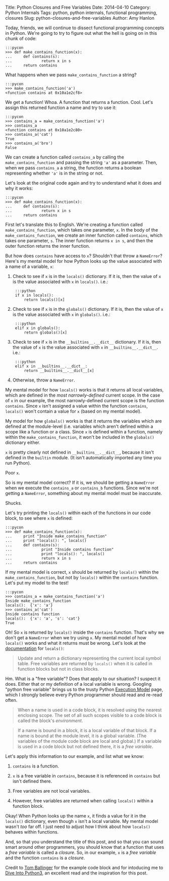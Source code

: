 Title: Python Closures and Free Variables
Date: 2014-04-10
Category: Python Internals
Tags: python, python internals, functional programming, closures
Slug: python-closures-and-free-variables
Author: Amy Hanlon

Today, friends, we will continue to dissect functional programming concepts in Python. We're going to try to figure out what the hell is going on in this chunk of code:

    :::pycon
    >>> def make_contains_function(x):
    ...     def contains(s):
    ...             return x in s
    ...     return contains

What happens when we pass `make_contains_function` a string?

    :::pycon
    >>> make_contains_function('a')
    <function contains at 0x10a1e2cf8>

We get a function! Whoa. A function that returns a function. Cool. Let's assign this returned function a name and try to use it:

    :::pycon
    >>> contains_a = make_contains_function('a')
    >>> contains_a
    <function contains at 0x10a1e2c80>
    >>> contains_a('cat')
    True
    >>> contains_a('bro')
    False

We can create a function called `contains_a` by calling the `make_contains_function` and passing the string `'a'` as a parameter. Then, when we pass `contains_a` a string, the function returns a boolean representing whether `'a'` is in the string or not.

Let's look at the original code again and try to understand what it does and why it works:

    :::pycon
    >>> def make_contains_function(x):
    ...     def contains(s):
    ...             return x in s
    ...     return contains

First let's translate this to English. We're creating a function called `make_contains_function`, which takes one parameter, `x`. In the body of the `make_contains_function`, we create an inner function called `contains`, which takes one parameter, `s`. The inner function returns `x in s`, and then the outer function returns the inner function.

But how does `contains` have access to `x`? Shouldn't that throw a `NameError`? Here's my mental model for how Python looks up the value associated with a name of a variable, `x`:

1. Check to see if `x` is in the `locals()` dictionary. If it is, then the value of `x` is the value associated with `x` in `locals()`. i.e.:

        :::python
        if x in locals():
            return locals()[x]

2. Check to see if `x` is in the `globals()` dictionary. If it is, then the value of `x` is the value associated with `x` in `globals()`. i.e.:

        :::python
        elif x in globals():
            return globals()[x]

3. Check to see if `x` is in the `__builtins__.__dict__` dictionary. If it is, then the value of `x` is the value associated with `x` in `__builtins__.__dict__`. i.e.:

        :::python
        elif x in __builtins__.__dict__:
            return __builtins__.__dict__[x]

4. Otherwise, throw a `NameError`.

My mental model for how `locals()` works is that it returns all local variables, which are defined in the *most narrowly-defined* current scope. In the case of `x` in our example, the most narrowly-defined current scope is the function `contains`. Since `x` isn't assigned a value within the function `contains`, `locals()` won't contain a value for `x` (based on my mental model).

My model for how `globals()` works is that it returns the variables which are defined at the module-level (i.e. variables which aren't defined within a scope like a function or a class. Since `x` is defined within a function, namely within the `make_contains_function`, it won't be included in the `globals()` dictionary either.

`x` is pretty clearly not defined in `__builtins__.__dict__`, because it isn't defined in the `builtin` module. (It isn't automatically imported any time you run Python).

Poor `x`.

So is my mental model correct? If it is, we should be getting a `NameError` when we execute the `contains_a` or `contains_b` functions. Since we're not getting a `NameError`, something about my mental model must be inaccurate.

Shucks.

Let's try printing the `locals()` within each of the functions in our code block, to see where `x` is defined:

    :::pycon
    >>> def make_contains_function(x):
    ...     print "Inside make_contains_function"
    ...     print "locals(): ", locals()
    ...     def contains(s):
    ...             print "Inside contains function"
    ...             print "locals(): ", locals()
    ...             return x in s
    ...     return contains

If my mental model is correct, `x` should be returned by `locals()` within the `make_contains_function`, but not by `locals()` within the `contains` function. Let's put my model to the test!

    :::pycon
    >>> contains_a = make_contains_function('a')
    Inside make_contains_function
    locals():  {'x': 'a'}
    >>> contains_a('cat')
    Inside contains function
    locals():  {'x': 'a', 's': 'cat'}
    True

Oh! So `x` is returned by `locals()` inside the `contains` function. That's why we don't get a `NameError` when we try using `x`. My mental model of how `locals()` works and what it returns must be wrong. Let's look at the [documentation](https://docs.python.org/2/library/functions.html#locals) for `locals()`:

> Update and return a dictionary representing the current local symbol table. Free variables are returned by `locals()` when it is called in function blocks but not in class blocks.

Hm. What is a "free variable"? Does that apply to our situation? I suspect it does. Either that or my definition of a local variable is wrong. Googling "python free variable" brings us to the trusty Python [Execution Model](https://docs.python.org/2/reference/executionmodel.html) page, which I strongly believe every Python programmer should read and re-read often.

> When a name is used in a code block, it is resolved using the nearest enclosing scope. The set of all such scopes visible to a code block is called the block's *environment*.

> If a name is bound in a block, it is a local variable of that block. If a name is bound at the module level, it is a global variable. (The variables of the module code block are local and global.) If a variable is used in a code block but not defined there, it is a *free variable*.

Let's apply this information to our example, and list what we know:

1. `contains` is a function.

2. `x` is a free variable in `contains`, because it is referenced in `contains` but isn't defined there.

3. Free variables are not local variables.

4. However, free variables are returned when calling `locals()` within a function block.

Okay! When Python looks up the name `x`, it finds a value for it in the `locals()` dictionary, even though `x` isn't a local variable. My mental model wasn't *too* far off. I just need to adjust how I think about how `locals()` behaves within functions.

And, so that you understand the title of this post, and so that you can sound smart around other programmers, you should know that a function that uses a *free variable* is called a *closure*. So, in our example, `x` is a *free variable* and the function `contains` is a *closure*.

Credit to [Tom Ballinger](https://twitter.com/ballingt) for the example code block and for intoducing me to [Dive Into Python3](http://www.diveintopython3.net/), an excellent read and the inspiration for this post.